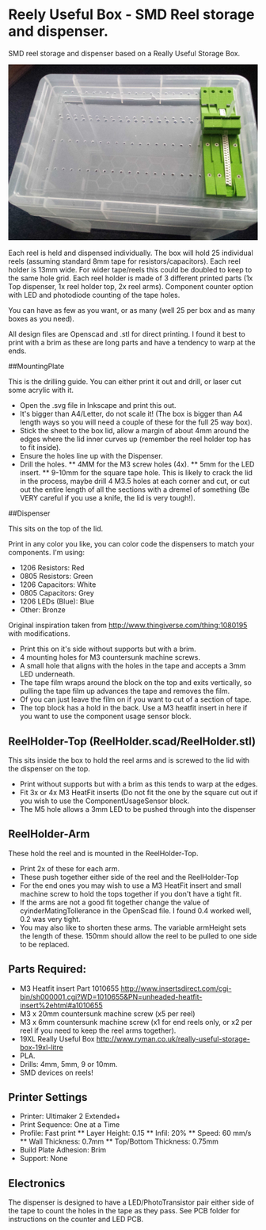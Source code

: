 Reely Useful Box - SMD Reel storage and dispenser.
==================================================

SMD reel storage and dispenser based on a Really Useful Storage Box.

![Part built dispenser](/Images/DispenserX4.jpg)

Each reel is held and dispensed individually.
The box will hold 25 individual reels (assuming standard 8mm tape for resistors/capacitors).
Each reel holder is 13mm wide. For wider tape/reels this could be doubled to keep to the same hole grid.
Each reel holder is made of 3 different printed parts (1x Top dispenser, 1x reel holder top, 2x reel arms).
Component counter option with LED and photodiode counting of the tape holes.

You can have as few as you want, or as many (well 25 per box and as many boxes as you need).

All design files are Openscad and .stl for direct printing. I found it best to print with a brim as these are long parts and have a tendency to warp at the ends.

##MountingPlate

This is the drilling guide. You can either print it out and drill, or laser cut some acrylic with it.

* Open the .svg file in Inkscape and print this out. 
* It's bigger than A4/Letter, do not scale it! (The box is bigger than A4 length ways so you will need a couple of these for the full 25 way box).
* Stick the sheet to the box lid, allow a margin of about 4mm around the edges where the lid inner curves up (remember the reel holder top has to fit inside).
* Ensure the holes line up with the Dispenser.
* Drill the holes. 
** 4MM for the M3 screw holes (4x).
** 5mm for the LED insert.
** 9-10mm for the square tape hole. This is likely to crack the lid in the process, maybe drill 4 M3.5 holes at each corner and cut, or cut out the entire length of all the sections with a dremel of something  (Be VERY careful if you use a knife, the lid is very tough!).

##Dispenser

This sits on the top of the lid. 

Print in any color you like, you can color code the dispensers to match your components. I'm using:

* 1206 Resistors: Red
* 0805 Resistors: Green
* 1206 Capacitors: White
* 0805 Capacitors: Grey
* 1206 LEDs (Blue): Blue
* Other: Bronze

Original inspiration taken from http://www.thingiverse.com/thing:1080195 with modifications.

* Print this on it's side without supports but with a brim.
* 4 mounting holes for M3 countersunk machine screws.
* A small hole that aligns with the holes in the tape and accepts a 3mm LED underneath.
* The tape film wraps around the block on the top and exits vertically, so pulling the tape film up advances the tape and removes the film.
* Of you can just leave the film on if you want to cut of a section of tape.
* The top block has a hold in the back. Use a M3 heatfit   insert in here if you want to use the component usage sensor block.

## ReelHolder-Top (ReelHolder.scad/ReelHolder.stl)

This sits inside the box to hold the reel arms and is screwed to the lid with the dispenser on the top.

* Print without supports but with a brim as this tends to warp at the edges.
* Fit 3x or 4x M3 HeatFit inserts (Do not fit the one by the square cut out if you wish to use the ComponentUsageSensor block.
* The M5 hole allows a 3mm LED to be pushed through into the dispenser 


## ReelHolder-Arm

These hold the reel and is mounted in the ReelHolder-Top.

* Print 2x of these for each arm.
* These push together either side of the reel and the ReelHolder-Top
* For the end ones you may wish to use a M3 HeatFit insert and small machine screw to hold the tops together if you don't have a tight fit.
* If the arms are not a good fit together change the value of cyinderMatingTollerance in the OpenScad file. I found 0.4 worked well, 0.2 was very tight.
* You may also like to shorten these arms. The variable armHeight sets the length of these. 150mm should allow the reel to be pulled to one side to be replaced.


## Parts Required:

* M3 Heatfit insert Part 1010655 http://www.insertsdirect.com/cgi-bin/sh000001.cgi?WD=1010655&PN=unheaded-heatfit-insert%2ehtml#a1010655
* M3 x 20mm countersunk machine screw (x5 per reel)
* M3 x 6mm countersunk machine screw (x1 for end reels only, or x2 per reel if you need to keep the reel arms together).
* 19XL Really Useful Box http://www.ryman.co.uk/really-useful-storage-box-19xl-litre
* PLA.
* Drills: 4mm, 5mm, 9 or 10mm.
* SMD devices on reels!

## Printer Settings

* Printer: Ultimaker 2 Extended+
* Print Sequence: One at a Time
* Profile: Fast print
** Layer Height: 0.15
** Infil: 20%
** Speed: 60 mm/s
** Wall Thickness: 0.7mm
** Top/Bottom Thickness: 0.75mm
* Build Plate Adhesion: Brim
* Support: None


## Electronics

The dispenser is designed to have a LED/PhotoTransistor pair either side of the tape to count the holes in the tape as they pass. See PCB folder for
instructions on the counter and LED PCB.